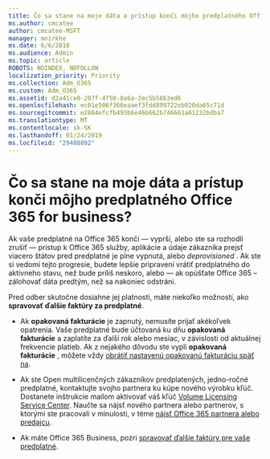```yaml
---
title: Čo sa stane na moje dáta a prístup konči môjho predplatného Office 365 for business?
ms.author: cmcatee
author: cmcatee-MSFT
manager: mnirkhe
ms.date: 6/6/2018
ms.audience: Admin
ms.topic: article
ROBOTS: NOINDEX, NOFOLLOW
localization_priority: Priority
ms.collection: Adm_O365
ms.custom: Adm_O365
ms.assetid: d2a41ce0-207f-4f50-8a6a-2ec5b56b3ed6
ms.openlocfilehash: ec01e506f366eaaef3fdd899722eb020da65c71d
ms.sourcegitcommit: e2864efcfb493b6e46b662b746661a61232bdba7
ms.translationtype: MT
ms.contentlocale: sk-SK
ms.lasthandoff: 01/24/2019
ms.locfileid: "29488892"
---
```

# <a name="what-happens-to-my-data-and-access-when-my-office-365-for-business-subscription-ends"></a>Čo sa stane na moje dáta a prístup konči môjho predplatného Office 365 for business?

Ak vaše predplatné na Office 365 končí — vyprší, alebo ste sa rozhodli zrušiť — prístup k Office 365 služby, aplikácie a údaje zákazníka prejsť viacero štátov pred predplatné je plne vypnutá, alebo *deprovisioned*  . Ak ste si vedomí tejto progresie, budete lepšie pripravení vrátiť predplatného do aktívneho stavu, než bude príliš neskoro, alebo — ak opúšťate Office 365 – zálohovať dáta predtým, než sa nakoniec odstráni. 
  
Pred odber skutočne dosiahne jej platnosti, máte niekoľko možností, ako **spravovať ďalšie faktúry za predplatné**. 
  
- Ak **opakovaná fakturácie** je zapnutý, nemusíte prijať akékoľvek opatrenia. Vaše predplatné bude účtovaná ku dňu **opakovaná fakturácie** a zaplatíte za ďalší rok alebo mesiac, v závislosti od aktuálnej frekvencie platieb. Ak z nejakého dôvodu ste vypli **opakovaná fakturácie** , môžete vždy [obrátiť nastavenú opakovanú fakturáciu späť na](https://support.office.com/article/8d83b530-f4ca-47f6-a666-e5791cbacc7e).
    
- Ak ste Open multilicenčných zákazníkov predplatených, jedno-ročné predplatné, kontaktujte svojho partnera ku kúpe nového výrobku kľúč. Dostanete inštrukcie mailom aktivovať váš kľúč [Volume Licensing Service Center](https://go.microsoft.com/fwlink/p/?LinkID=282016). Naučte sa nájsť nového partnera alebo partnerov, s ktorými ste pracovali v minulosti, v téme [nájsť Office 365 partnera alebo predajcu](https://support.office.com/article/b6c18a9b-2aed-4c84-9d75-af709160258c).
    
- Ak máte Office 365 Business, pozri [spravovať ďalšie faktúry pre vaše predplatné](https://support.office.com/article/8d83b530-f4ca-47f6-a666-e5791cbacc7e).
    

